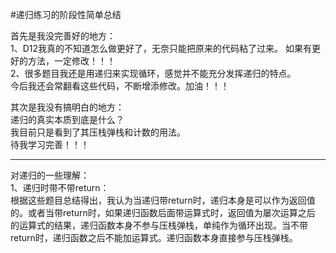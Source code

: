 #递归练习的阶段性简单总结

首先是我没完善好的地方：  
1、D12我真的不知道怎么做更好了，无奈只能把原来的代码粘了过来。
   如果有更好的方法，一定修改！！！  
2、很多题目我还是用递归来实现循环，感觉并不能充分发挥递归的特点。  
   今后我还会常翻看这些代码，不断增添修改。加油！！！  

其次是我没有搞明白的地方：  
递归的真实本质到底是什么？  
我目前只是看到了其压栈弹栈和计数的用法。  
待我学习完善！！！  
***
对递归的一些理解：  
1、递归时带不带return：  
根据这些题目总结得出，我认为当递归带return时，递归本身是可以作为返回值的。或者当带return时，如果递归函数后面带运算式时，返回值为屡次运算之后
的运算式的结果，递归函数本身不参与压栈弹栈，单纯作为循环出现。当不带return时，递归函数之后不能加运算式。递归函数本身直接参与压栈弹栈。
